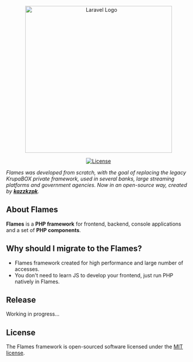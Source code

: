 <p align="center"><a href="https://flamesphp.com" target="_blank"><img src="https://i.postimg.cc/4yDHVvC7/flames.png" width="400" alt="Laravel Logo"></a></p>

<p align="center">
<a href="https://opensource.org/licenses/MIT"><img src="https://img.shields.io/packagist/l/laravel/framework" alt="License"></a>
</p>

*Flames was developed from scratch, with the goal of replacing the legacy KrupaBOX private framework, used in several banks, large streaming platforms and government agencies. Now in an open-source way, created by **[kazzkzpk](https://github.com/kazzkzpk)**.*

## About Flames

**Flames** is a **PHP framework** for frontend, backend, console applications and a set
of **PHP components**.

## Why should I migrate to the Flames?

* Flames framework created for high performance and large number of accesses.
* You don't need to learn JS to develop your frontend, just run PHP natively in Flames.

## Release

Working in progress...



## License

The Flames framework is open-sourced software licensed under the [MIT license](https://opensource.org/licenses/MIT).


